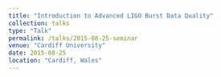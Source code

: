 ```yaml
---
title: "Introduction to Advanced LIGO Burst Data Quality"
collection: talks
type: "Talk"
permalink: /talks/2015-08-25-seminar
venue: "Cardiff University"
date: 2015-08-25
location: "Cardiff, Wales"
---
```

